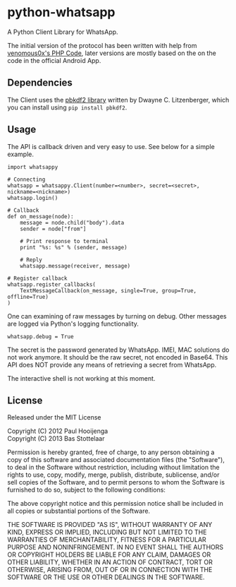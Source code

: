 # python-whatsapp
A Python Client Library for WhatsApp.

The initial version of the protocol has been written with help from
[venomous0x's PHP Code](https://github.com/venomous0x/WhatsAPI), later versions
are mostly based on the on the code in the official Android App.

## Dependencies
The Client uses the [pbkdf2 library](https://www.dlitz.net/software/python-pbkdf2/)
written by Dwayne C. Litzenberger, which you can install using `pip install pbkdf2`.

## Usage
The API is callback driven and very easy to use. See below for a simple example.

```
import whatsappy

# Connecting
whatsapp = whatsappy.Client(number=<number>, secret=<secret>, nickname=<nickname>)
whatsapp.login()

# Callback
def on_message(node):
	message = node.child("body").data
    sender = node["from"]

    # Print response to terminal
    print "%s: %s" % (sender, message)

    # Reply
    whatsapp.message(receiver, message)

# Register callback
whatsapp.register_callbacks(
    TextMessageCallback(on_message, single=True, group=True, offline=True)
)
```

One can examining of raw messages by turning on debug. Other messages are logged
via Python's logging functionality.

```
whatsapp.debug = True
```

The secret is the password generated by WhatsApp. IMEI, MAC solutions do not work
anymore. It should be the raw secret, not encoded in Base64. This API does NOT
provide any means of retrieving a secret from WhatsApp.

The interactive shell is not working at this moment.

## License
Released under the MIT License

Copyright (C) 2012 Paul Hooijenga  
Copyright (C) 2013 Bas Stottelaar

Permission is hereby granted, free of charge, to any person obtaining a copy of
this software and associated documentation files (the "Software"), to deal in
the Software without restriction, including without limitation the rights to
use, copy, modify, merge, publish, distribute, sublicense, and/or sell copies
of the Software, and to permit persons to whom the Software is furnished to do
so, subject to the following conditions:

The above copyright notice and this permission notice shall be included in all
copies or substantial portions of the Software.

THE SOFTWARE IS PROVIDED "AS IS", WITHOUT WARRANTY OF ANY KIND, EXPRESS OR
IMPLIED, INCLUDING BUT NOT LIMITED TO THE WARRANTIES OF MERCHANTABILITY, FITNESS
FOR A PARTICULAR PURPOSE AND NONINFRINGEMENT. IN NO EVENT SHALL THE AUTHORS OR
COPYRIGHT HOLDERS BE LIABLE FOR ANY CLAIM, DAMAGES OR OTHER LIABILITY, WHETHER
IN AN ACTION OF CONTRACT, TORT OR OTHERWISE, ARISING FROM, OUT OF OR IN
CONNECTION WITH THE SOFTWARE OR THE USE OR OTHER DEALINGS IN THE SOFTWARE.
